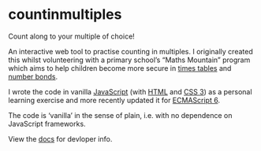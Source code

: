 # countinmultiples

Count along to your multiple of choice!

An interactive web tool to practise counting in multiples. I originally created
this whilst volunteering with a primary school&#8217;s &#8220;Maths
Mountain&#8221; program which aims to help children become more secure in
[times tables](https://www.bbc.co.uk/bitesize/search?q=times+tables)
and
[number bonds](https://www.bbc.co.uk/bitesize/search?q=number+bonds).

I wrote the code in vanilla
[JavaScript](https://developer.mozilla.org/en-US/docs/Web/JavaScript)
(with
[HTML](https://www.w3schools.com/html/html_intro.asp) and
[CSS 3](https://en.wikipedia.org/wiki/CSS))
as a personal learning exercise and more
recently updated it for
[ECMAScript 6](https://www.codecademy.com/article/javascript-versions).

The code is &#8216;vanilla&#8217; in the sense of plain, i.e. with no
dependence on JavaScript frameworks.

View the [docs](https://toni.rbind.io/countinmultiples/docs) for devloper info.
